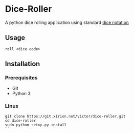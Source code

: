 # Dice-Roller
A python dice rolling application using standard [dice notation](https://en.wikipedia.org/wiki/Dice_notation)

## Usage
```
roll <dice code>
```

## Installation
### Prerequisites
* Git
* Python 3

### Linux
```
git clone https://git.xirion.net/victor/dice-roller.git
cd dice-roller
sudo python setup.py install
``
